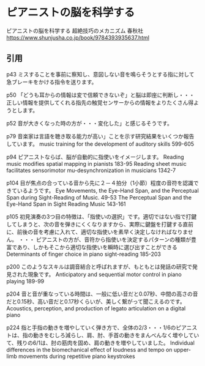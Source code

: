 # ピアニストの脳を科学する

ピアニストの脳を科学する 超絶技巧のメカニズム 春秋社
https://www.shunjusha.co.jp/book/9784393935637.html

## 引用

p43 ミスすることを事前に察知し、意図しない音を鳴らそうとする指に対して急ブレーキをかける指令を送ります。

p50 「どうも耳からの情報は変で信頼できないぞ」と脳は即座に判断し・・・正しい情報を提供してくれる指先の触覚センサーからの情報をよりたくさん得ようとします。

p52 音が大きくなった時の方が・・・変化した」と感じるそうです。

p79 音楽家は言語を聴き取る能力が高い」ことを示す研究結果をいくつか報告しています。
music training for the development of auditory skills 599-605

p94 ピアニストならば、脳が自動的に指使いをイメージします。
Reading music modifies spatial mapping in pianists 183-95
Reading sheet music facilitates sensorimotor mu-desynchronization in musicians 1342-7

p104 目が焦点の合っている音から先に２－４拍分（1小節）程度の音符を認識できているようです。
Eye Movements, the Eye-Hand Span, and the Perceptual Span during Sight-Reading of Music. 49-53
The Perceptual Span and the Eye-Hand Span in Sight Reading Music 143-161

p105 初見演奏の3つ目の特徴は、「指使いの選択」です。適切ではない指で打鍵してしまうと、次の音を弾きにくくなりますから、実際に鍵盤を打鍵する直前に、前後の音を考慮に入れて、適切な指使いを素早く決定しなければなりません。
・・・
ピアニストの方が、音符から指使いを決定するパターンの種類が豊富であり、しかもそこから適切な指使いを瞬時に選び出すことができる
Determinants of finger choice in piano sight-reading 185-203

p200 このようなスキルは調音結合と呼ばれますが、もともとは発話の研究で発見された現象です。
Anticipatory and sequential motor control in piano playing 189-99

p204 音と音が重なっている時間は、一般に低い音だと0.07秒、中間の高さの音だと0.15秒、高い音だと0.17秒くらいが、美しく繋がって聞こえるのです。
Acoustics, perception, and production of legato articulation on a digital piano 

p224 指と手指の動きを増やしていく弾き方で、全体の2/3・・・1/6のピアニストは、指の動きをむしろ減らし、肩、肘、手首の動きをまんべんなく増やしていて、残りの6/1は、肘の筋肉を固め、肩の動きを増やしていました。
Individual differences in the biomechanical effect of loudness and tempo on upper-limb movements during repetitive piano keystrokes
